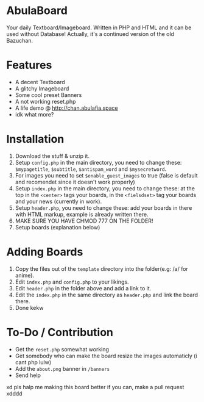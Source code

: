 # AbulaBoard
Your daily Textboard/Imageboard. Written in PHP and HTML and it can be used without Database! Actually, it's a continued version of the old Bazuchan.

# Features
- A decent Textboard
- A glitchy Imageboard
- Some cool preset Banners
- A not working reset.php
- A life demo @ http://chan.abulafia.space
- idk what more?

# Installation
1. Download the stuff & unzip it.
2. Setup `config.php` in the main directory, you need to change these: `$mypagetitle`, `$subtitle`, `$antispam_word` and `$mysecretword`.
3. For images you need to set `$enable_guest_images` to true (false is default and recomendet since it doesn't work properly)
4. Setup `index.php` in the main directory, you need to change these: at the top in the `<center>` tags your boards, in the `<fielsdset>` tag your boards and your news (currently in work).
5. Setup `header.php`, you need to change these: add your boards in there with HTML markup, example is already written there.
6. MAKE SURE YOU HAVE CHMOD 777 ON THE FOLDER!
7. Setup boards (explanation below)

# Adding Boards
1. Copy the files out of the `template` directory into the folder(e.g: /a/ for anime).
2. Edit `index.php` and `config.php` to your likings.
3. Edit `header.php` in the folder above and add a link to it.
4. Edit the `index.php` in the same directory as `header.php` and link the board there.
5. Done kekw

# To-Do / Contribution
- Get the `reset.php` somewhat working
- Get somebody who can make the board resize the images automaticly (i cant php lulw)
- Add the `about.png` banner in `/banners`
- Send help

xd pls halp me making this board better if you can, make a pull request xdddd
